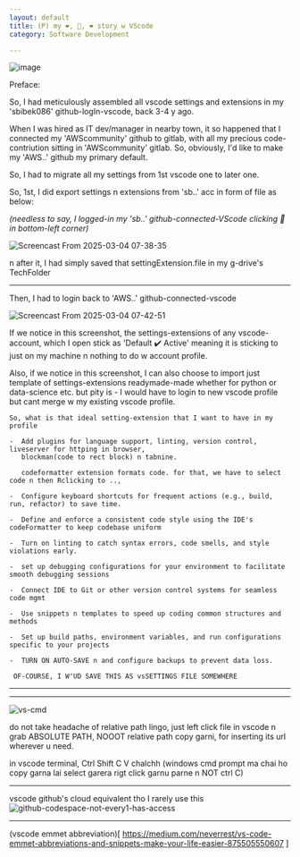 ```yaml
---
layout: default
title: (P) my ❤️, 👺, ❤️ story w VScode
category: Software Development

---
```


![image](https://github.com/user-attachments/assets/565d29a7-ec9b-4c07-9aca-4e76c2e741ec)

Preface:

So, I had meticulously assembled all vscode settings and extensions in my 'sbibek086' github-logIn-vscode, back 3-4 y ago.

When I was hired as IT dev/manager in nearby town, it so happened that I connected my 'AWScommunity' github to gitlab, with all my precious code-contriution sitting in 'AWScommunity' gitlab. So, obviously, I'd like to make my 'AWS..' github my primary default.

So, I had to migrate all my settings from 1st vscode one to later one.

So, 1st, I did export settings n extensions from 'sb..' acc in form of file as below: 

_(needless to say, I logged-in my 'sb..' github-connected-VScode clicking 👤 in bottom-left corner)_

![Screencast From 2025-03-04 07-38-35](https://github.com/user-attachments/assets/0e48c400-bc34-4650-8839-194869379384)

n after it, I had simply saved that settingExtension.file in my g-drive's TechFolder 

---
Then, I had to login back to 'AWS..' github-connected-vscode

![Screencast From 2025-03-04 07-42-51](https://github.com/user-attachments/assets/13e51be9-118c-41dc-88f3-1f2a3fcdafe6)

If we notice in this screenshot, the settings-extensions of any vscode-account, which I open stick as 'Default ✔️ Active' meaning it is sticking to just on my machine n nothing to do w account profile.

Also, if we notice in this screenshot, I can also choose to import just template of settings-extensions readymade-made whether for python or data-science etc. but pity is - I would have to login to new vscode profile but cant merge w my existing vscode profile.

```
So, what is that ideal setting-extension that I want to have in my profile

-  Add plugins for language support, linting, version control, liveserver for httping in browser, 
   blockman(code to rect block) n tabnine.
   
   codeformatter extension formats code. for that, we have to select code n then Rclicking to ..,

-  Configure keyboard shortcuts for frequent actions (e.g., build, run, refactor) to save time.

-  Define and enforce a consistent code style using the IDE's codeFormatter to keep codebase uniform

-  Turn on linting to catch syntax errors, code smells, and style violations early.

-  set up debugging configurations for your environment to facilitate smooth debugging sessions

-  Connect IDE to Git or other version control systems for seamless code mgmt

-  Use snippets n templates to speed up coding common structures and methods

-  Set up build paths, environment variables, and run configurations specific to your projects

-  TURN ON AUTO-SAVE n and configure backups to prevent data loss.

 OF-COURSE, I W'UD SAVE THIS AS vsSETTINGS FILE SOMEWHERE
```

---
---
![vs-cmd](https://github.com/user-attachments/assets/c04274f7-56e0-4703-8328-762d61a8a070)

do not take headache of relative path lingo, just left click file in vscode n grab ABSOLUTE PATH, NOOOT relative path copy garni, for inserting its url wherever u need.

in vscode terminal, Ctrl Shift C V chalchh (windows cmd prompt ma chai ho copy garna lai select garera rigt click garnu parne n NOT ctrl C)

---
vscode github's cloud equivalent tho I rarely use this
![github-codespace-not-every1-has-access](https://user-images.githubusercontent.com/11883023/192343170-aaa3d50b-7620-4856-9d37-3b64842ef2b6.png)

---
(vscode emmet abbreviation)[ https://medium.com/neverrest/vs-code-emmet-abbreviations-and-snippets-make-your-life-easier-875505550607   ]


